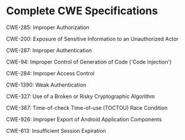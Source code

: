 

# Complete CWE Specifications

CWE-285: Improper Authorization

CWE-200: Exposure of Sensitive Information to an Unauthorized Actor

CWE-287: Improper Authentication

CWE-94: Improper Control of Generation of Code ('Code Injection')

CWE-284: Improper Access Control

CWE-1390: Weak Authentication

CWE-327: Use of a Broken or Risky Cryptographic Algorithm

CWE-367: Time-of-check Time-of-use (TOCTOU) Race Condition

CWE-926: Improper Export of Android Application Components

CWE-613: Insufficient Session Expiration